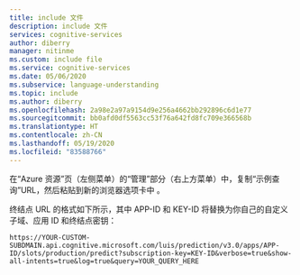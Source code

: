 ```yaml
---
title: include 文件
description: include 文件
services: cognitive-services
author: diberry
manager: nitinme
ms.custom: include file
ms.service: cognitive-services
ms.date: 05/06/2020
ms.subservice: language-understanding
ms.topic: include
ms.author: diberry
ms.openlocfilehash: 2a98e2a97a9154d9e256a4662bb292896c6d1e77
ms.sourcegitcommit: bb0afd0df5563cc53f76a642fd8fc709e366568b
ms.translationtype: HT
ms.contentlocale: zh-CN
ms.lasthandoff: 05/19/2020
ms.locfileid: "83588766"
---
```

在“Azure 资源”页（左侧菜单）的“管理”部分（右上方菜单）中，复制“示例查询”URL，然后粘贴到新的浏览器选项卡中  。

终结点 URL 的格式如下所示，其中 APP-ID 和 KEY-ID 将替换为你自己的自定义子域、应用 ID 和终结点密钥：

```console
https://YOUR-CUSTOM-SUBDMAIN.api.cognitive.microsoft.com/luis/prediction/v3.0/apps/APP-ID/slots/production/predict?subscription-key=KEY-ID&verbose=true&show-all-intents=true&log=true&query=YOUR_QUERY_HERE
```
